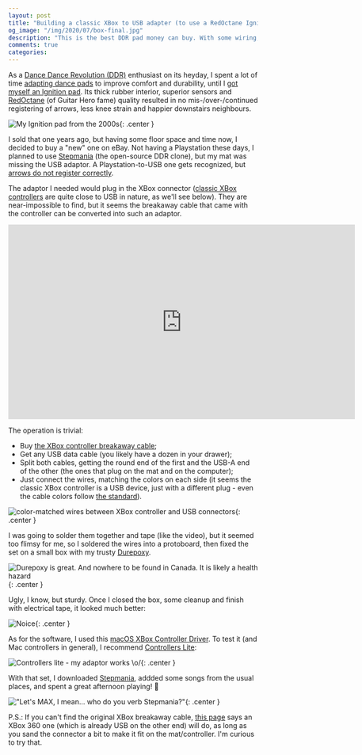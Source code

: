 ```yaml
---
layout: post
title: "Building a classic XBox to USB adapter (to use a RedOctane Ignition DDR mat to a computer)"
og_image: "/img/2020/07/box-final.jpg"
description: "This is the best DDR pad money can buy. With some wiring, the groove continues in 2020!"
comments: true
categories:
---
```


As a [Dance Dance Revolution (DDR)](https://en.wikipedia.org/wiki/Dance_Dance_Revolution) enthusiast on its heyday, I spent a lot of time [adapting dance pads](https://chester.me/tapete/) to improve comfort and durability, until I [got myself an Ignition pad](https://chester.me/ignition/). Its thick rubber interior, superior sensors and [RedOctane](https://en.wikipedia.org/wiki/RedOctane) (of Guitar Hero fame) quality resulted in no mis-/over-/continued registering of arrows, less knee strain and happier downstairs neighbours.

![My Ignition pad from the 2000s](/img/ignition/tapete.jpg){: .center }

I sold that one years ago, but having some floor space and time now, I decided to buy a "new" one on eBay. Not having a Playstation these days, I planned to use [Stepmania](https://www.stepmania.com/) (the open-source DDR clone), but my mat was missing the USB adaptor. A Playstation-to-USB one gets recognized, but [arrows do not register correctly](https://www.reddit.com/r/DanceDanceRevolution/comments/40k6y0/looking_for_a_red_octane_dance_pad_usb_breakaway/cywo6rs/).

The adaptor I needed would plug in the XBox connector ([classic XBox controllers](https://en.wikipedia.org/wiki/Xbox_controller) are quite close to USB in nature, as we'll see below). They are near-impossible to find, but it seems the breakaway cable that came with the controller can be converted into such an adaptor.

<!--more-->

<iframe width="700" height="393" src="https://www.youtube-nocookie.com/embed/Zt-6FxZqgYQ" frameborder="0" allow="accelerometer; autoplay; encrypted-media; gyroscope; picture-in-picture" allowfullscreen></iframe>

The operation is trivial:

- Buy [the XBox controller breakaway cable](https://www.ebay.com/itm/192880300626);
- Get any USB data cable (you likely have a dozen in your drawer);
- Split both cables, getting the round end of the first and the USB-A end of the other (the ones that plug on the mat and on the computer);
- Just connect the wires, matching the colors on each side (it seems the classic XBox controller is a USB device, just with a different plug - even the cable colors follow [the standard](https://hubpages.com/technology/USB-wire-color-code-The-four-wires-inside)).

![color-matched wires between XBox controller and USB connectors](/img/2020/07/ends-wired.jpg){: .center }

I was going to solder them together and tape (like the video), but it seemed too flimsy for me, so I soldered the wires into a protoboard, then fixed the set on a small box with my trusty [Durepoxy](https://www.supermarketbrazil.com/products/brazilian-original-epoxi-durepoxi-solder-henkel-adhesive-paste-100g-loctite).

![Durepoxy is great. And nowhere to be found in Canada. It is likely a health hazard](/img/2020/07/protoboard-on-box.jpg){: .center }

Ugly, I know, but sturdy. Once I closed the box, some cleanup and finish with electrical tape, it looked much better:

![Noice](/img/2020/07/box-final.jpg){: .center }

As for the software, I used this [macOS XBox Controller Driver](https://sourceforge.net/projects/xhd/). To test it (and Mac controllers in general), I recommend [Controllers Lite](https://apps.apple.com/ca/app/controllers-lite/id673660806?mt=12):

![Controllers lite - my adaptor works \o/](/img/2020/07/controllers-lite.png){: .center }

With that set, I downloaded [Stepmania](https://github.com/stepmania/stepmania/releases), addded some songs from the usual places, and spent a great afternoon playing! 🕺

!["Let's MAX, I mean... who do you verb Stepmania?"](/img/2020/07/mat-and-stepmania.jpg){: .center }

P.S.: If you can't find the original XBox breakaway cable, [this page](https://www.instructables.com/id/Clean-and-EASY-convert-original-Xbox-controller-to/) says an XBox 360 one (which is already USB on the other end) will do, as long as you sand the connector a bit to make it fit on the mat/controller. I'm curious to try that.

